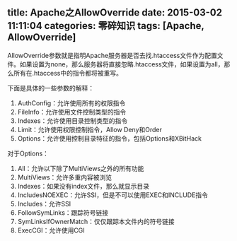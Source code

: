 title: Apache之AllowOverride
date: 2015-03-02 11:11:04
categories: 零碎知识
tags: [Apache, AllowOverride]
---
AllowOverride参数就是指明Apache服务器是否去找.htaccess文件作为配置文件。如果设置为none，那么服务器将直接忽略.htaccess文件，如果设置为all，那么所有在.htaccess中的指令都将被重写。

下面是具体的一些参数的解释：
1. AuthConfig：允许使用所有的权限指令
2. FileInfo：允许使用文件控制类型的指令
3. Indexes：允许使用目录控制类型的指令
4. Limit：允许使用权限控制指令，Allow Deny和Order
5. Options：允许使用控制目录特征的指令，包括Options和XBitHack

对于Options：
1. All：允许以下除了MultiViews之外的所有功能
2. MultiViews：允许多重内容被浏览
3. Indexes：如果没有index文件，那么就显示目录
4. IncludesNOEXEC：允许SSI，但是不可以使用EXEC和INCLUDE指令
5. Includes：允许SSI
6. FollowSymLinks：跟踪符号链接
7. SymLinksIfOwnerMatch：仅仅跟踪本文件内的符号链接
8. ExecCGI：允许使用CGI